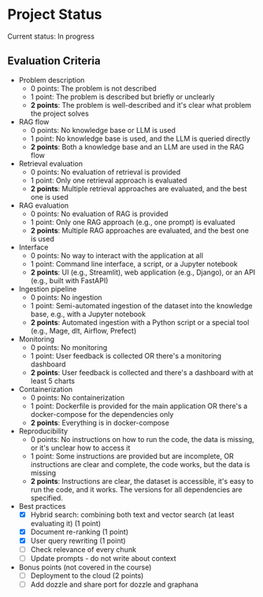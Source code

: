 # Project Status

Current status: In progress

## Evaluation Criteria

* Problem description
  * 0 points: The problem is not described
  * 1 point: The problem is described but briefly or unclearly
  * **2 points**: The problem is well-described and it's clear what problem the project solves
* RAG flow
  * 0 points: No knowledge base or LLM is used
  * 1 point: No knowledge base is used, and the LLM is queried directly
  * **2 points**: Both a knowledge base and an LLM are used in the RAG flow
* Retrieval evaluation
  * 0 points: No evaluation of retrieval is provided
  * 1 point: Only one retrieval approach is evaluated
  * **2 points**: Multiple retrieval approaches are evaluated, and the best one is used
* RAG evaluation
  * 0 points: No evaluation of RAG is provided
  * 1 point: Only one RAG approach (e.g., one prompt) is evaluated
  * **2 points**: Multiple RAG approaches are evaluated, and the best one is used
* Interface
  * 0 points: No way to interact with the application at all
  * 1 point: Command line interface, a script, or a Jupyter notebook
  * **2 points**: UI (e.g., Streamlit), web application (e.g., Django), or an API (e.g., built with FastAPI)
* Ingestion pipeline
  * 0 points: No ingestion
  * 1 point: Semi-automated ingestion of the dataset into the knowledge base, e.g., with a Jupyter notebook
  * **2 points**: Automated ingestion with a Python script or a special tool (e.g., Mage, dlt, Airflow, Prefect)
* Monitoring
  * 0 points: No monitoring
  * 1 point: User feedback is collected OR there's a monitoring dashboard
  * **2 points**: User feedback is collected and there's a dashboard with at least 5 charts
* Containerization
  * 0 points: No containerization
  * 1 point: Dockerfile is provided for the main application OR there's a docker-compose for the dependencies only
  * **2 points**: Everything is in docker-compose
* Reproducibility
  * 0 points: No instructions on how to run the code, the data is missing, or it's unclear how to access it
  * 1 point: Some instructions are provided but are incomplete, OR instructions are clear and complete, the code works, but the data is missing
  * **2 points**: Instructions are clear, the dataset is accessible, it's easy to run the code, and it works. The versions for all dependencies are specified.
* Best practices
  * [x] Hybrid search: combining both text and vector search (at least evaluating it) (1 point)
  * [x] Document re-ranking (1 point)
  * [x] User query rewriting (1 point)
  * [ ] Check relevance of every chunk
  * [ ] Update prompts - do not write about context
* Bonus points (not covered in the course)
  * [ ] Deployment to the cloud (2 points)
  * [ ] Add dozzle and share port for dozzle and graphana
